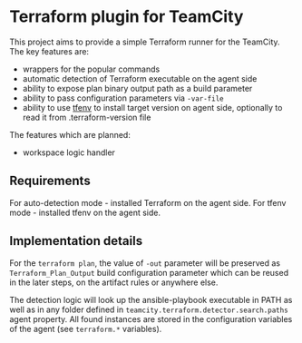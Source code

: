 # Terraform plugin for TeamCity

This project aims to provide a simple Terraform runner for the TeamCity. The key features are:

* wrappers for the popular commands
* automatic detection of Terraform executable on the agent side
* ability to expose plan binary output path as a build parameter
* ability to pass configuration parameters via `-var-file`
* ability to use [tfenv](https://github.com/tfutils/tfenv) to install target version on agent side, optionally to read it from .terraform-version file

The features which are planned:
* workspace logic handler

## Requirements
For auto-detection mode - installed Terraform on the agent side.
For tfenv mode - installed tfenv on the agent side. 

## Implementation details

For the `terraform plan`, the value of `-out` parameter will be preserved as `Terraform_Plan_Output` build configuration parameter which can be reused in the later steps, on the artifact rules or anywhere else.

The detection logic will look up the ansible-playbook executable in PATH as well as in any folder defined in `teamcity.terraform.detector.search.paths` agent property. All found instances are stored in the configuration variables of the agent (see `terraform.*` variables).
